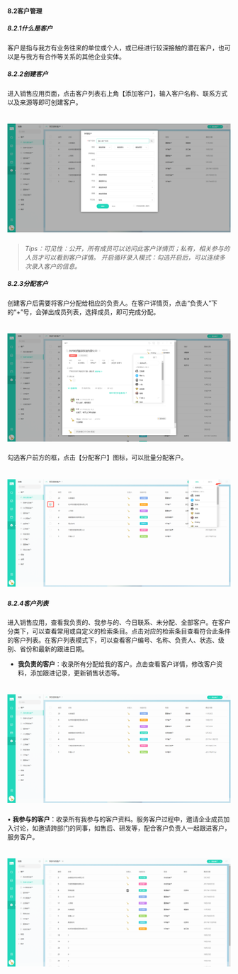 #### 8.2客户管理

##### 8.2.1什么是客户

客户是指与我方有业务往来的单位或个人，或已经进行较深接触的潜在客户，也可以是与我方有合作等关系的其他企业实体。

##### 8.2.2创建客户

进入销售应用页面，点击客户列表右上角【添加客户】，输入客户名称、联系方式以及来源等即可创建客户。 

# ![](/assets/8.2新增客户.png)

> _Tips：可见性：公开，所有成员可以访问此客户详情页；私有，相关参与的人员才可以看到客户详情。
开启循环录入模式：勾选开启后，可以连续多次录入客户的信息。_

##### 8.2.3分配客户

创建客户后需要将客户分配给相应的负责人。在客户详情页，点击“负责人”下的“+”号，会弹出成员列表，选择成员，即可完成分配。

# ![](/assets/8.2.3分配客户.png)

勾选客户前方的框，点击【分配客户】图标，可以批量分配客户。

# ![](/assets/8.2.4分配客户.png)

##### 8.2.4客户列表

进入销售应用，查看我负责的、我参与的、今日联系、未分配、全部客户。在客户分类下，可以查看常用或自定义的检索条目。点击对应的检索条目查看符合此条件的客户列表。在客户列表模式下，可以查看客户编号、名称、负责人、状态、级别、省份和最新的跟进日期。

* **我负责的客户**：收录所有分配给我的客户。点击查看客户详情，修改客户资料，添加跟进记录，更新销售状态等。

# ![](/assets/8.2.4我负责的客户列表.png)

• **我参与的客户**：收录所有我参与的客户资料。服务客户过程中，邀请企业成员加入讨论，如邀请跨部门的同事，如售后、研发等，配合客户负责人一起跟进客户，服务客户。

# ![](/assets/8.2.4我参与的客户.png)

